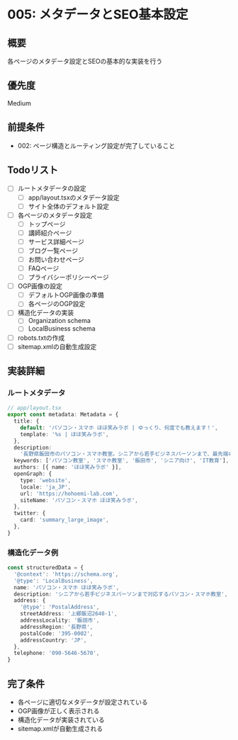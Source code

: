 # 005: メタデータとSEO基本設定

## 概要

各ページのメタデータ設定とSEOの基本的な実装を行う

## 優先度

Medium

## 前提条件

- 002: ページ構造とルーティング設定が完了していること

## Todoリスト

- [ ] ルートメタデータの設定
  - [ ] app/layout.tsxのメタデータ設定
  - [ ] サイト全体のデフォルト設定
- [ ] 各ページのメタデータ設定
  - [ ] トップページ
  - [ ] 講師紹介ページ
  - [ ] サービス詳細ページ
  - [ ] ブログ一覧ページ
  - [ ] お問い合わせページ
  - [ ] FAQページ
  - [ ] プライバシーポリシーページ
- [ ] OGP画像の設定
  - [ ] デフォルトOGP画像の準備
  - [ ] 各ページのOGP設定
- [ ] 構造化データの実装
  - [ ] Organization schema
  - [ ] LocalBusiness schema
- [ ] robots.txtの作成
- [ ] sitemap.xmlの自動生成設定

## 実装詳細

### ルートメタデータ

```typescript
// app/layout.tsx
export const metadata: Metadata = {
  title: {
    default: 'パソコン・スマホ ほほ笑みラボ | ゆっくり、何度でも教えます！',
    template: '%s | ほほ笑みラボ',
  },
  description:
    '長野県飯田市のパソコン・スマホ教室。シニアから若手ビジネスパーソンまで、最先端のIT教育を提供します。',
  keywords: ['パソコン教室', 'スマホ教室', '飯田市', 'シニア向け', 'IT教育'],
  authors: [{ name: 'ほほ笑みラボ' }],
  openGraph: {
    type: 'website',
    locale: 'ja_JP',
    url: 'https://hohoemi-lab.com',
    siteName: 'パソコン・スマホ ほほ笑みラボ',
  },
  twitter: {
    card: 'summary_large_image',
  },
}
```

### 構造化データ例

```typescript
const structuredData = {
  '@context': 'https://schema.org',
  '@type': 'LocalBusiness',
  name: 'パソコン・スマホ ほほ笑みラボ',
  description: 'シニアから若手ビジネスパーソンまで対応するパソコン・スマホ教室',
  address: {
    '@type': 'PostalAddress',
    streetAddress: '上郷飯沼2640-1',
    addressLocality: '飯田市',
    addressRegion: '長野県',
    postalCode: '395-0002',
    addressCountry: 'JP',
  },
  telephone: '090-5646-5670',
}
```

## 完了条件

- 各ページに適切なメタデータが設定されている
- OGP画像が正しく表示される
- 構造化データが実装されている
- sitemap.xmlが自動生成される
